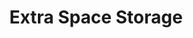 ---
title: "Extra Space Storage"
url: /portland/extra-space-storage-southeast-belmont-street/
shop: Mieten
---